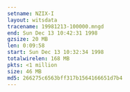 ```yaml
---
setname: NZIX-I
layout: witsdata
tracename: 19981213-100000.mngd
end: Sun Dec 13 10:42:31 1998
gzsize: 20 MB
len: 0:09:58
start: Sun Dec 13 10:32:34 1998
totalwirelen: 168 MB
pkts: <1 million
size: 46 MB
md5: 266275c6563bff317b1564166651d7b4
---
```

